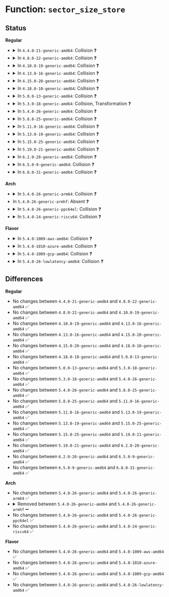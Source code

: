 # Function: <code>sector_size_store</code>

## Status
<b>Regular</b>
<ul>
<li>
<details>
<summary>In <code>4.4.0-21-generic-amd64</code>: Collision ❓</summary>

```c
ssize_t sector_size_store(struct device * dev, struct device_attribute * attr, const char * buf, size_t len)
```

```json
{
  "name": "sector_size_store",
  "collision_type": "Static-Static Collision",
  "inline_type": "No",
  "funcs": [
    {
      "addr": 18446744071584725520,
      "name": "sector_size_store",
      "external": false,
      "loc": "drivers/nvdimm/namespace_devs.c:1182",
      "file": "drivers/nvdimm/namespace_devs.c",
      "inline": "seen, unknown",
      "caller_inline": [],
      "caller_func": []
    },
    {
      "addr": 18446744071584748336,
      "name": "sector_size_store",
      "external": false,
      "loc": "drivers/nvdimm/btt_devs.c:67",
      "file": "drivers/nvdimm/btt_devs.c",
      "inline": "seen, unknown",
      "caller_inline": [],
      "caller_func": []
    }
  ],
  "symbols": [
    {
      "addr": 18446744071584725520,
      "name": "sector_size_store",
      "section": ".text",
      "bind": "STB_LOCAL",
      "size": 374
    },
    {
      "addr": 18446744071584748336,
      "name": "sector_size_store",
      "section": ".text",
      "bind": "STB_LOCAL",
      "size": 211
    }
  ]
}
```
</details>
</li>
<li>
<details>
<summary>In <code>4.8.0-22-generic-amd64</code>: Collision ❓</summary>

```c
ssize_t sector_size_store(struct device * dev, struct device_attribute * attr, const char * buf, size_t len)
```

```json
{
  "name": "sector_size_store",
  "collision_type": "Static-Static Collision",
  "inline_type": "No",
  "funcs": [
    {
      "addr": 18446744071585077952,
      "name": "sector_size_store",
      "external": false,
      "loc": "drivers/nvdimm/namespace_devs.c:1192",
      "file": "drivers/nvdimm/namespace_devs.c",
      "inline": "seen, unknown",
      "caller_inline": [],
      "caller_func": []
    },
    {
      "addr": 18446744071585101648,
      "name": "sector_size_store",
      "external": false,
      "loc": "drivers/nvdimm/btt_devs.c:67",
      "file": "drivers/nvdimm/btt_devs.c",
      "inline": "seen, unknown",
      "caller_inline": [],
      "caller_func": []
    }
  ],
  "symbols": [
    {
      "addr": 18446744071585077952,
      "name": "sector_size_store",
      "section": ".text",
      "bind": "STB_LOCAL",
      "size": 295
    },
    {
      "addr": 18446744071585101648,
      "name": "sector_size_store",
      "section": ".text",
      "bind": "STB_LOCAL",
      "size": 214
    }
  ]
}
```
</details>
</li>
<li>
<details>
<summary>In <code>4.10.0-19-generic-amd64</code>: Collision ❓</summary>

```c
ssize_t sector_size_store(struct device * dev, struct device_attribute * attr, const char * buf, size_t len)
```

```json
{
  "name": "sector_size_store",
  "collision_type": "Static-Static Collision",
  "inline_type": "No",
  "funcs": [
    {
      "addr": 18446744071585264128,
      "name": "sector_size_store",
      "external": false,
      "loc": "drivers/nvdimm/namespace_devs.c:1300",
      "file": "drivers/nvdimm/namespace_devs.c",
      "inline": "seen, unknown",
      "caller_inline": [],
      "caller_func": []
    },
    {
      "addr": 18446744071585290688,
      "name": "sector_size_store",
      "external": false,
      "loc": "drivers/nvdimm/btt_devs.c:67",
      "file": "drivers/nvdimm/btt_devs.c",
      "inline": "seen, unknown",
      "caller_inline": [],
      "caller_func": []
    }
  ],
  "symbols": [
    {
      "addr": 18446744071585264128,
      "name": "sector_size_store",
      "section": ".text",
      "bind": "STB_LOCAL",
      "size": 295
    },
    {
      "addr": 18446744071585290688,
      "name": "sector_size_store",
      "section": ".text",
      "bind": "STB_LOCAL",
      "size": 214
    }
  ]
}
```
</details>
</li>
<li>
<details>
<summary>In <code>4.13.0-16-generic-amd64</code>: Collision ❓</summary>

```c
ssize_t sector_size_store(struct device * dev, struct device_attribute * attr, const char * buf, size_t len)
```

```json
{
  "name": "sector_size_store",
  "collision_type": "Static-Static Collision",
  "inline_type": "No",
  "funcs": [
    {
      "addr": 18446744071585347088,
      "name": "sector_size_store",
      "external": false,
      "loc": "drivers/nvdimm/namespace_devs.c:1329",
      "file": "drivers/nvdimm/namespace_devs.c",
      "inline": "seen, unknown",
      "caller_inline": [],
      "caller_func": []
    },
    {
      "addr": 18446744071585376784,
      "name": "sector_size_store",
      "external": false,
      "loc": "drivers/nvdimm/btt_devs.c:67",
      "file": "drivers/nvdimm/btt_devs.c",
      "inline": "seen, unknown",
      "caller_inline": [],
      "caller_func": []
    }
  ],
  "symbols": [
    {
      "addr": 18446744071585347088,
      "name": "sector_size_store",
      "section": ".text",
      "bind": "STB_LOCAL",
      "size": 348
    },
    {
      "addr": 18446744071585376784,
      "name": "sector_size_store",
      "section": ".text",
      "bind": "STB_LOCAL",
      "size": 208
    }
  ]
}
```
</details>
</li>
<li>
<details>
<summary>In <code>4.15.0-20-generic-amd64</code>: Collision ❓</summary>

```c
ssize_t sector_size_store(struct device * dev, struct device_attribute * attr, const char * buf, size_t len)
```

```json
{
  "name": "sector_size_store",
  "collision_type": "Static-Static Collision",
  "inline_type": "No",
  "funcs": [
    {
      "addr": 18446744071585775488,
      "name": "sector_size_store",
      "external": false,
      "loc": "drivers/nvdimm/namespace_devs.c:1329",
      "file": "drivers/nvdimm/namespace_devs.c",
      "inline": "seen, unknown",
      "caller_inline": [],
      "caller_func": []
    },
    {
      "addr": 18446744071585805840,
      "name": "sector_size_store",
      "external": false,
      "loc": "drivers/nvdimm/btt_devs.c:67",
      "file": "drivers/nvdimm/btt_devs.c",
      "inline": "seen, unknown",
      "caller_inline": [],
      "caller_func": []
    }
  ],
  "symbols": [
    {
      "addr": 18446744071585775488,
      "name": "sector_size_store",
      "section": ".text",
      "bind": "STB_LOCAL",
      "size": 348
    },
    {
      "addr": 18446744071585805840,
      "name": "sector_size_store",
      "section": ".text",
      "bind": "STB_LOCAL",
      "size": 208
    }
  ]
}
```
</details>
</li>
<li>
<details>
<summary>In <code>4.18.0-10-generic-amd64</code>: Collision ❓</summary>

```c
ssize_t sector_size_store(struct device * dev, struct device_attribute * attr, const char * buf, size_t len)
```

```json
{
  "name": "sector_size_store",
  "collision_type": "Static-Static Collision",
  "inline_type": "No",
  "funcs": [
    {
      "addr": 18446744071586022320,
      "name": "sector_size_store",
      "external": false,
      "loc": "drivers/nvdimm/namespace_devs.c:1328",
      "file": "drivers/nvdimm/namespace_devs.c",
      "inline": "seen, unknown",
      "caller_inline": [],
      "caller_func": []
    },
    {
      "addr": 18446744071586051968,
      "name": "sector_size_store",
      "external": false,
      "loc": "drivers/nvdimm/btt_devs.c:67",
      "file": "drivers/nvdimm/btt_devs.c",
      "inline": "seen, unknown",
      "caller_inline": [],
      "caller_func": []
    }
  ],
  "symbols": [
    {
      "addr": 18446744071586022320,
      "name": "sector_size_store",
      "section": ".text",
      "bind": "STB_LOCAL",
      "size": 334
    },
    {
      "addr": 18446744071586051968,
      "name": "sector_size_store",
      "section": ".text",
      "bind": "STB_LOCAL",
      "size": 195
    }
  ]
}
```
</details>
</li>
<li>
<details>
<summary>In <code>5.0.0-13-generic-amd64</code>: Collision ❓</summary>

```c
ssize_t sector_size_store(struct device * dev, struct device_attribute * attr, const char * buf, size_t len)
```

```json
{
  "name": "sector_size_store",
  "collision_type": "Static-Static Collision",
  "inline_type": "No",
  "funcs": [
    {
      "addr": 18446744071586161616,
      "name": "sector_size_store",
      "external": false,
      "loc": "drivers/nvdimm/namespace_devs.c:1351",
      "file": "drivers/nvdimm/namespace_devs.c",
      "inline": "seen, unknown",
      "caller_inline": [],
      "caller_func": []
    },
    {
      "addr": 18446744071586192176,
      "name": "sector_size_store",
      "external": false,
      "loc": "drivers/nvdimm/btt_devs.c:67",
      "file": "drivers/nvdimm/btt_devs.c",
      "inline": "seen, unknown",
      "caller_inline": [],
      "caller_func": []
    }
  ],
  "symbols": [
    {
      "addr": 18446744071586161616,
      "name": "sector_size_store",
      "section": ".text",
      "bind": "STB_LOCAL",
      "size": 334
    },
    {
      "addr": 18446744071586192176,
      "name": "sector_size_store",
      "section": ".text",
      "bind": "STB_LOCAL",
      "size": 195
    }
  ]
}
```
</details>
</li>
<li>
<details>
<summary>In <code>5.3.0-18-generic-amd64</code>: Collision, Transformation ❓</summary>

```c
ssize_t sector_size_store(struct device * dev, struct device_attribute * attr, const char * buf, size_t len)
```

```json
{
  "name": "sector_size_store",
  "collision_type": "Static-Static Collision",
  "inline_type": "No",
  "funcs": [
    {
      "addr": 18446744071586397840,
      "name": "sector_size_store",
      "external": false,
      "loc": "drivers/nvdimm/namespace_devs.c:1358",
      "file": "drivers/nvdimm/namespace_devs.c",
      "inline": "seen, unknown",
      "caller_inline": [],
      "caller_func": []
    },
    {
      "addr": 0,
      "name": "sector_size_store",
      "external": false,
      "loc": "drivers/nvdimm/btt_devs.c:59",
      "file": "drivers/nvdimm/btt_devs.c",
      "inline": "seen, unknown",
      "caller_inline": [],
      "caller_func": []
    }
  ],
  "symbols": [
    {
      "addr": 18446744071586397840,
      "name": "sector_size_store",
      "section": ".text",
      "bind": "STB_LOCAL",
      "size": 345
    },
    {
      "addr": 18446744071586429408,
      "name": "sector_size_store",
      "section": ".text",
      "bind": "STB_LOCAL",
      "size": 190
    },
    {
      "addr": 18446744071586431217,
      "name": "sector_size_store.cold",
      "section": ".text",
      "bind": "STB_LOCAL",
      "size": 10
    }
  ]
}
```
</details>
</li>
<li>
<details>
<summary>In <code>5.4.0-26-generic-amd64</code>: Collision ❓</summary>

```c
ssize_t sector_size_store(struct device * dev, struct device_attribute * attr, const char * buf, size_t len)
```

```json
{
  "name": "sector_size_store",
  "collision_type": "Static-Static Collision",
  "inline_type": "No",
  "funcs": [
    {
      "addr": 18446744071586544672,
      "name": "sector_size_store",
      "external": false,
      "loc": "drivers/nvdimm/namespace_devs.c:1358",
      "file": "drivers/nvdimm/namespace_devs.c",
      "inline": "seen, unknown",
      "caller_inline": [],
      "caller_func": []
    },
    {
      "addr": 18446744071586576064,
      "name": "sector_size_store",
      "external": false,
      "loc": "drivers/nvdimm/btt_devs.c:59",
      "file": "drivers/nvdimm/btt_devs.c",
      "inline": "seen, unknown",
      "caller_inline": [],
      "caller_func": []
    }
  ],
  "symbols": [
    {
      "addr": 18446744071586544672,
      "name": "sector_size_store",
      "section": ".text",
      "bind": "STB_LOCAL",
      "size": 345
    },
    {
      "addr": 18446744071586576064,
      "name": "sector_size_store",
      "section": ".text",
      "bind": "STB_LOCAL",
      "size": 200
    }
  ]
}
```
</details>
</li>
<li>
<details>
<summary>In <code>5.8.0-25-generic-amd64</code>: Collision ❓</summary>

```c
ssize_t sector_size_store(struct device * dev, struct device_attribute * attr, const char * buf, size_t len)
```

```json
{
  "name": "sector_size_store",
  "collision_type": "Static-Static Collision",
  "inline_type": "No",
  "funcs": [
    {
      "addr": 18446744071587327296,
      "name": "sector_size_store",
      "external": false,
      "loc": "drivers/nvdimm/namespace_devs.c:1338",
      "file": "drivers/nvdimm/namespace_devs.c",
      "inline": "seen, unknown",
      "caller_inline": [],
      "caller_func": []
    },
    {
      "addr": 18446744071587362176,
      "name": "sector_size_store",
      "external": false,
      "loc": "drivers/nvdimm/btt_devs.c:48",
      "file": "drivers/nvdimm/btt_devs.c",
      "inline": "seen, unknown",
      "caller_inline": [],
      "caller_func": []
    }
  ],
  "symbols": [
    {
      "addr": 18446744071587327296,
      "name": "sector_size_store",
      "section": ".text",
      "bind": "STB_LOCAL",
      "size": 338
    },
    {
      "addr": 18446744071587362176,
      "name": "sector_size_store",
      "section": ".text",
      "bind": "STB_LOCAL",
      "size": 197
    }
  ]
}
```
</details>
</li>
<li>
<details>
<summary>In <code>5.11.0-16-generic-amd64</code>: Collision ❓</summary>

```c
ssize_t sector_size_store(struct device * dev, struct device_attribute * attr, const char * buf, size_t len)
```

```json
{
  "name": "sector_size_store",
  "collision_type": "Static-Static Collision",
  "inline_type": "No",
  "funcs": [
    {
      "addr": 18446744071587389072,
      "name": "sector_size_store",
      "external": false,
      "loc": "drivers/nvdimm/namespace_devs.c:1338",
      "file": "drivers/nvdimm/namespace_devs.c",
      "inline": "seen, unknown",
      "caller_inline": [],
      "caller_func": []
    },
    {
      "addr": 18446744071587423424,
      "name": "sector_size_store",
      "external": false,
      "loc": "drivers/nvdimm/btt_devs.c:48",
      "file": "drivers/nvdimm/btt_devs.c",
      "inline": "seen, unknown",
      "caller_inline": [],
      "caller_func": []
    }
  ],
  "symbols": [
    {
      "addr": 18446744071587389072,
      "name": "sector_size_store",
      "section": ".text",
      "bind": "STB_LOCAL",
      "size": 338
    },
    {
      "addr": 18446744071587423424,
      "name": "sector_size_store",
      "section": ".text",
      "bind": "STB_LOCAL",
      "size": 197
    }
  ]
}
```
</details>
</li>
<li>
<details>
<summary>In <code>5.13.0-19-generic-amd64</code>: Collision ❓</summary>

```c
ssize_t sector_size_store(struct device * dev, struct device_attribute * attr, const char * buf, size_t len)
```

```json
{
  "name": "sector_size_store",
  "collision_type": "Static-Static Collision",
  "inline_type": "No",
  "funcs": [
    {
      "addr": 18446744071587271184,
      "name": "sector_size_store",
      "external": false,
      "loc": "drivers/nvdimm/namespace_devs.c:1338",
      "file": "drivers/nvdimm/namespace_devs.c",
      "inline": "seen, unknown",
      "caller_inline": [],
      "caller_func": []
    },
    {
      "addr": 18446744071587305360,
      "name": "sector_size_store",
      "external": false,
      "loc": "drivers/nvdimm/btt_devs.c:48",
      "file": "drivers/nvdimm/btt_devs.c",
      "inline": "seen, unknown",
      "caller_inline": [],
      "caller_func": []
    }
  ],
  "symbols": [
    {
      "addr": 18446744071587271184,
      "name": "sector_size_store",
      "section": ".text",
      "bind": "STB_LOCAL",
      "size": 338
    },
    {
      "addr": 18446744071587305360,
      "name": "sector_size_store",
      "section": ".text",
      "bind": "STB_LOCAL",
      "size": 197
    }
  ]
}
```
</details>
</li>
<li>
<details>
<summary>In <code>5.15.0-25-generic-amd64</code>: Collision ❓</summary>

```c
ssize_t sector_size_store(struct device * dev, struct device_attribute * attr, const char * buf, size_t len)
```

```json
{
  "name": "sector_size_store",
  "collision_type": "Static-Static Collision",
  "inline_type": "No",
  "funcs": [
    {
      "addr": 18446744071587840784,
      "name": "sector_size_store",
      "external": false,
      "loc": "drivers/nvdimm/namespace_devs.c:1338",
      "file": "drivers/nvdimm/namespace_devs.c",
      "inline": "seen, unknown",
      "caller_inline": [],
      "caller_func": []
    },
    {
      "addr": 18446744071587871472,
      "name": "sector_size_store",
      "external": false,
      "loc": "drivers/nvdimm/btt_devs.c:48",
      "file": "drivers/nvdimm/btt_devs.c",
      "inline": "seen, unknown",
      "caller_inline": [],
      "caller_func": []
    }
  ],
  "symbols": [
    {
      "addr": 18446744071587840784,
      "name": "sector_size_store",
      "section": ".text",
      "bind": "STB_LOCAL",
      "size": 331
    },
    {
      "addr": 18446744071587871472,
      "name": "sector_size_store",
      "section": ".text",
      "bind": "STB_LOCAL",
      "size": 194
    }
  ]
}
```
</details>
</li>
<li>
<details>
<summary>In <code>5.19.0-21-generic-amd64</code>: Collision ❓</summary>

```c
ssize_t sector_size_store(struct device * dev, struct device_attribute * attr, const char * buf, size_t len)
```

```json
{
  "name": "sector_size_store",
  "collision_type": "Static-Static Collision",
  "inline_type": "No",
  "funcs": [
    {
      "addr": 18446744071589191808,
      "name": "sector_size_store",
      "external": false,
      "loc": "drivers/nvdimm/namespace_devs.c:1105",
      "file": "drivers/nvdimm/namespace_devs.c",
      "inline": "seen, unknown",
      "caller_inline": [],
      "caller_func": []
    },
    {
      "addr": 18446744071589221072,
      "name": "sector_size_store",
      "external": false,
      "loc": "drivers/nvdimm/btt_devs.c:47",
      "file": "drivers/nvdimm/btt_devs.c",
      "inline": "seen, unknown",
      "caller_inline": [],
      "caller_func": []
    }
  ],
  "symbols": [
    {
      "addr": 18446744071589191808,
      "name": "sector_size_store",
      "section": ".text",
      "bind": "STB_LOCAL",
      "size": 306
    },
    {
      "addr": 18446744071589221072,
      "name": "sector_size_store",
      "section": ".text",
      "bind": "STB_LOCAL",
      "size": 210
    }
  ]
}
```
</details>
</li>
<li>
<details>
<summary>In <code>6.2.0-20-generic-amd64</code>: Collision ❓</summary>

```c
ssize_t sector_size_store(struct device * dev, struct device_attribute * attr, const char * buf, size_t len)
```

```json
{
  "name": "sector_size_store",
  "collision_type": "Static-Static Collision",
  "inline_type": "No",
  "funcs": [
    {
      "addr": 18446744071590746432,
      "name": "sector_size_store",
      "external": false,
      "loc": "drivers/nvdimm/namespace_devs.c:1097",
      "file": "drivers/nvdimm/namespace_devs.c",
      "inline": "seen, unknown",
      "caller_inline": [],
      "caller_func": []
    },
    {
      "addr": 18446744071590777136,
      "name": "sector_size_store",
      "external": false,
      "loc": "drivers/nvdimm/btt_devs.c:47",
      "file": "drivers/nvdimm/btt_devs.c",
      "inline": "seen, unknown",
      "caller_inline": [],
      "caller_func": []
    }
  ],
  "symbols": [
    {
      "addr": 18446744071590746432,
      "name": "sector_size_store",
      "section": ".text",
      "bind": "STB_LOCAL",
      "size": 306
    },
    {
      "addr": 18446744071590777136,
      "name": "sector_size_store",
      "section": ".text",
      "bind": "STB_LOCAL",
      "size": 210
    }
  ]
}
```
</details>
</li>
<li>
<details>
<summary>In <code>6.5.0-9-generic-amd64</code>: Collision ❓</summary>

```c
ssize_t sector_size_store(struct device * dev, struct device_attribute * attr, const char * buf, size_t len)
```

```json
{
  "name": "sector_size_store",
  "collision_type": "Static-Static Collision",
  "inline_type": "No",
  "funcs": [
    {
      "addr": 18446744071591087760,
      "name": "sector_size_store",
      "external": false,
      "loc": "drivers/nvdimm/namespace_devs.c:1097",
      "file": "drivers/nvdimm/namespace_devs.c",
      "inline": "seen, unknown",
      "caller_inline": [],
      "caller_func": []
    },
    {
      "addr": 18446744071591118512,
      "name": "sector_size_store",
      "external": false,
      "loc": "drivers/nvdimm/btt_devs.c:47",
      "file": "drivers/nvdimm/btt_devs.c",
      "inline": "seen, unknown",
      "caller_inline": [],
      "caller_func": []
    }
  ],
  "symbols": [
    {
      "addr": 18446744071591087760,
      "name": "sector_size_store",
      "section": ".text",
      "bind": "STB_LOCAL",
      "size": 306
    },
    {
      "addr": 18446744071591118512,
      "name": "sector_size_store",
      "section": ".text",
      "bind": "STB_LOCAL",
      "size": 210
    }
  ]
}
```
</details>
</li>
<li>
<details>
<summary>In <code>6.8.0-31-generic-amd64</code>: Collision ❓</summary>

```c
ssize_t sector_size_store(struct device * dev, struct device_attribute * attr, const char * buf, size_t len)
```

```json
{
  "name": "sector_size_store",
  "collision_type": "Static-Static Collision",
  "inline_type": "No",
  "funcs": [
    {
      "addr": 18446744071591432656,
      "name": "sector_size_store",
      "external": false,
      "loc": "drivers/nvdimm/namespace_devs.c:1106",
      "file": "drivers/nvdimm/namespace_devs.c",
      "inline": "seen, unknown",
      "caller_inline": [],
      "caller_func": []
    },
    {
      "addr": 18446744071591463936,
      "name": "sector_size_store",
      "external": false,
      "loc": "drivers/nvdimm/btt_devs.c:47",
      "file": "drivers/nvdimm/btt_devs.c",
      "inline": "seen, unknown",
      "caller_inline": [],
      "caller_func": []
    }
  ],
  "symbols": [
    {
      "addr": 18446744071591432656,
      "name": "sector_size_store",
      "section": ".text",
      "bind": "STB_LOCAL",
      "size": 306
    },
    {
      "addr": 18446744071591463936,
      "name": "sector_size_store",
      "section": ".text",
      "bind": "STB_LOCAL",
      "size": 210
    }
  ]
}
```
</details>
</li>
</ul>
<b>Arch</b>
<ul>
<li>
<details>
<summary>In <code>5.4.0-26-generic-arm64</code>: Collision ❓</summary>

```c
ssize_t sector_size_store(struct device * dev, struct device_attribute * attr, const char * buf, size_t len)
```

```json
{
  "name": "sector_size_store",
  "collision_type": "Static-Static Collision",
  "inline_type": "No",
  "funcs": [
    {
      "addr": 18446603336499434088,
      "name": "sector_size_store",
      "external": false,
      "loc": "drivers/nvdimm/namespace_devs.c:1358",
      "file": "drivers/nvdimm/namespace_devs.c",
      "inline": "seen, unknown",
      "caller_inline": [],
      "caller_func": []
    },
    {
      "addr": 18446603336499465936,
      "name": "sector_size_store",
      "external": false,
      "loc": "drivers/nvdimm/btt_devs.c:59",
      "file": "drivers/nvdimm/btt_devs.c",
      "inline": "seen, unknown",
      "caller_inline": [],
      "caller_func": []
    }
  ],
  "symbols": [
    {
      "addr": 18446603336499434088,
      "name": "sector_size_store",
      "section": ".text",
      "bind": "STB_LOCAL",
      "size": 456
    },
    {
      "addr": 18446603336499465936,
      "name": "sector_size_store",
      "section": ".text",
      "bind": "STB_LOCAL",
      "size": 236
    }
  ]
}
```
</details>
</li>
<li>
In <code>5.4.0-26-generic-armhf</code>: Absent ❓
</li>
<li>
<details>
<summary>In <code>5.4.0-26-generic-ppc64el</code>: Collision ❓</summary>

```c
ssize_t sector_size_store(struct device * dev, struct device_attribute * attr, const char * buf, size_t len)
```

```json
{
  "name": "sector_size_store",
  "collision_type": "Static-Static Collision",
  "inline_type": "No",
  "funcs": [
    {
      "addr": 13835058055292683536,
      "name": "sector_size_store",
      "external": false,
      "loc": "drivers/nvdimm/namespace_devs.c:1358",
      "file": "drivers/nvdimm/namespace_devs.c",
      "inline": "seen, unknown",
      "caller_inline": [],
      "caller_func": []
    },
    {
      "addr": 13835058055292732256,
      "name": "sector_size_store",
      "external": false,
      "loc": "drivers/nvdimm/btt_devs.c:59",
      "file": "drivers/nvdimm/btt_devs.c",
      "inline": "seen, unknown",
      "caller_inline": [],
      "caller_func": []
    }
  ],
  "symbols": [
    {
      "addr": 13835058055292683536,
      "name": "sector_size_store",
      "section": ".text",
      "bind": "STB_LOCAL",
      "size": 720
    },
    {
      "addr": 13835058055292732256,
      "name": "sector_size_store",
      "section": ".text",
      "bind": "STB_LOCAL",
      "size": 280
    }
  ]
}
```
</details>
</li>
<li>
<details>
<summary>In <code>5.4.0-24-generic-riscv64</code>: Collision ❓</summary>

```c
ssize_t sector_size_store(struct device * dev, struct device_attribute * attr, const char * buf, size_t len)
```

```json
{
  "name": "sector_size_store",
  "collision_type": "Static-Static Collision",
  "inline_type": "No",
  "funcs": [
    {
      "addr": 18446743936276659650,
      "name": "sector_size_store",
      "external": false,
      "loc": "drivers/nvdimm/namespace_devs.c:1358",
      "file": "drivers/nvdimm/namespace_devs.c",
      "inline": "seen, unknown",
      "caller_inline": [],
      "caller_func": []
    },
    {
      "addr": 18446743936276686938,
      "name": "sector_size_store",
      "external": false,
      "loc": "drivers/nvdimm/btt_devs.c:59",
      "file": "drivers/nvdimm/btt_devs.c",
      "inline": "seen, unknown",
      "caller_inline": [],
      "caller_func": []
    }
  ],
  "symbols": [
    {
      "addr": 18446743936276659650,
      "name": "sector_size_store",
      "section": ".text",
      "bind": "STB_LOCAL",
      "size": 404
    },
    {
      "addr": 18446743936276686938,
      "name": "sector_size_store",
      "section": ".text",
      "bind": "STB_LOCAL",
      "size": 232
    }
  ]
}
```
</details>
</li>
</ul>
<b>Flavor</b>
<ul>
<li>
<details>
<summary>In <code>5.4.0-1009-aws-amd64</code>: Collision ❓</summary>

```c
ssize_t sector_size_store(struct device * dev, struct device_attribute * attr, const char * buf, size_t len)
```

```json
{
  "name": "sector_size_store",
  "collision_type": "Static-Static Collision",
  "inline_type": "No",
  "funcs": [
    {
      "addr": 18446744071586235152,
      "name": "sector_size_store",
      "external": false,
      "loc": "drivers/nvdimm/namespace_devs.c:1358",
      "file": "drivers/nvdimm/namespace_devs.c",
      "inline": "seen, unknown",
      "caller_inline": [],
      "caller_func": []
    },
    {
      "addr": 18446744071586266544,
      "name": "sector_size_store",
      "external": false,
      "loc": "drivers/nvdimm/btt_devs.c:59",
      "file": "drivers/nvdimm/btt_devs.c",
      "inline": "seen, unknown",
      "caller_inline": [],
      "caller_func": []
    }
  ],
  "symbols": [
    {
      "addr": 18446744071586235152,
      "name": "sector_size_store",
      "section": ".text",
      "bind": "STB_LOCAL",
      "size": 345
    },
    {
      "addr": 18446744071586266544,
      "name": "sector_size_store",
      "section": ".text",
      "bind": "STB_LOCAL",
      "size": 200
    }
  ]
}
```
</details>
</li>
<li>
<details>
<summary>In <code>5.4.0-1010-azure-amd64</code>: Collision ❓</summary>

```c
ssize_t sector_size_store(struct device * dev, struct device_attribute * attr, const char * buf, size_t len)
```

```json
{
  "name": "sector_size_store",
  "collision_type": "Static-Static Collision",
  "inline_type": "No",
  "funcs": [
    {
      "addr": 18446744071586053520,
      "name": "sector_size_store",
      "external": false,
      "loc": "drivers/nvdimm/namespace_devs.c:1358",
      "file": "drivers/nvdimm/namespace_devs.c",
      "inline": "seen, unknown",
      "caller_inline": [],
      "caller_func": []
    },
    {
      "addr": 18446744071586084912,
      "name": "sector_size_store",
      "external": false,
      "loc": "drivers/nvdimm/btt_devs.c:59",
      "file": "drivers/nvdimm/btt_devs.c",
      "inline": "seen, unknown",
      "caller_inline": [],
      "caller_func": []
    }
  ],
  "symbols": [
    {
      "addr": 18446744071586053520,
      "name": "sector_size_store",
      "section": ".text",
      "bind": "STB_LOCAL",
      "size": 345
    },
    {
      "addr": 18446744071586084912,
      "name": "sector_size_store",
      "section": ".text",
      "bind": "STB_LOCAL",
      "size": 200
    }
  ]
}
```
</details>
</li>
<li>
<details>
<summary>In <code>5.4.0-1009-gcp-amd64</code>: Collision ❓</summary>

```c
ssize_t sector_size_store(struct device * dev, struct device_attribute * attr, const char * buf, size_t len)
```

```json
{
  "name": "sector_size_store",
  "collision_type": "Static-Static Collision",
  "inline_type": "No",
  "funcs": [
    {
      "addr": 18446744071586492640,
      "name": "sector_size_store",
      "external": false,
      "loc": "drivers/nvdimm/namespace_devs.c:1358",
      "file": "drivers/nvdimm/namespace_devs.c",
      "inline": "seen, unknown",
      "caller_inline": [],
      "caller_func": []
    },
    {
      "addr": 18446744071586524032,
      "name": "sector_size_store",
      "external": false,
      "loc": "drivers/nvdimm/btt_devs.c:59",
      "file": "drivers/nvdimm/btt_devs.c",
      "inline": "seen, unknown",
      "caller_inline": [],
      "caller_func": []
    }
  ],
  "symbols": [
    {
      "addr": 18446744071586492640,
      "name": "sector_size_store",
      "section": ".text",
      "bind": "STB_LOCAL",
      "size": 345
    },
    {
      "addr": 18446744071586524032,
      "name": "sector_size_store",
      "section": ".text",
      "bind": "STB_LOCAL",
      "size": 200
    }
  ]
}
```
</details>
</li>
<li>
<details>
<summary>In <code>5.4.0-26-lowlatency-amd64</code>: Collision ❓</summary>

```c
ssize_t sector_size_store(struct device * dev, struct device_attribute * attr, const char * buf, size_t len)
```

```json
{
  "name": "sector_size_store",
  "collision_type": "Static-Static Collision",
  "inline_type": "No",
  "funcs": [
    {
      "addr": 18446744071586604384,
      "name": "sector_size_store",
      "external": false,
      "loc": "drivers/nvdimm/namespace_devs.c:1358",
      "file": "drivers/nvdimm/namespace_devs.c",
      "inline": "seen, unknown",
      "caller_inline": [],
      "caller_func": []
    },
    {
      "addr": 18446744071586635760,
      "name": "sector_size_store",
      "external": false,
      "loc": "drivers/nvdimm/btt_devs.c:59",
      "file": "drivers/nvdimm/btt_devs.c",
      "inline": "seen, unknown",
      "caller_inline": [],
      "caller_func": []
    }
  ],
  "symbols": [
    {
      "addr": 18446744071586604384,
      "name": "sector_size_store",
      "section": ".text",
      "bind": "STB_LOCAL",
      "size": 345
    },
    {
      "addr": 18446744071586635760,
      "name": "sector_size_store",
      "section": ".text",
      "bind": "STB_LOCAL",
      "size": 200
    }
  ]
}
```
</details>
</li>
</ul>

## Differences
<b>Regular</b>
<ul>
<li>
No changes between <code>4.4.0-21-generic-amd64</code> and <code>4.8.0-22-generic-amd64</code> ✅
</li>
<li>
No changes between <code>4.8.0-22-generic-amd64</code> and <code>4.10.0-19-generic-amd64</code> ✅
</li>
<li>
No changes between <code>4.10.0-19-generic-amd64</code> and <code>4.13.0-16-generic-amd64</code> ✅
</li>
<li>
No changes between <code>4.13.0-16-generic-amd64</code> and <code>4.15.0-20-generic-amd64</code> ✅
</li>
<li>
No changes between <code>4.15.0-20-generic-amd64</code> and <code>4.18.0-10-generic-amd64</code> ✅
</li>
<li>
No changes between <code>4.18.0-10-generic-amd64</code> and <code>5.0.0-13-generic-amd64</code> ✅
</li>
<li>
No changes between <code>5.0.0-13-generic-amd64</code> and <code>5.3.0-18-generic-amd64</code> ✅
</li>
<li>
No changes between <code>5.3.0-18-generic-amd64</code> and <code>5.4.0-26-generic-amd64</code> ✅
</li>
<li>
No changes between <code>5.4.0-26-generic-amd64</code> and <code>5.8.0-25-generic-amd64</code> ✅
</li>
<li>
No changes between <code>5.8.0-25-generic-amd64</code> and <code>5.11.0-16-generic-amd64</code> ✅
</li>
<li>
No changes between <code>5.11.0-16-generic-amd64</code> and <code>5.13.0-19-generic-amd64</code> ✅
</li>
<li>
No changes between <code>5.13.0-19-generic-amd64</code> and <code>5.15.0-25-generic-amd64</code> ✅
</li>
<li>
No changes between <code>5.15.0-25-generic-amd64</code> and <code>5.19.0-21-generic-amd64</code> ✅
</li>
<li>
No changes between <code>5.19.0-21-generic-amd64</code> and <code>6.2.0-20-generic-amd64</code> ✅
</li>
<li>
No changes between <code>6.2.0-20-generic-amd64</code> and <code>6.5.0-9-generic-amd64</code> ✅
</li>
<li>
No changes between <code>6.5.0-9-generic-amd64</code> and <code>6.8.0-31-generic-amd64</code> ✅
</li>
</ul>
<b>Arch</b>
<ul>
<li>
No changes between <code>5.4.0-26-generic-amd64</code> and <code>5.4.0-26-generic-arm64</code> ✅
</li>
<li>
<details>
<summary>Removed between <code>5.4.0-26-generic-amd64</code> and <code>5.4.0-26-generic-armhf</code> ➖</summary>

```c
ssize_t sector_size_store(struct device * dev, struct device_attribute * attr, const char * buf, size_t len)
```
</details>
</li>
<li>
No changes between <code>5.4.0-26-generic-amd64</code> and <code>5.4.0-26-generic-ppc64el</code> ✅
</li>
<li>
No changes between <code>5.4.0-26-generic-amd64</code> and <code>5.4.0-24-generic-riscv64</code> ✅
</li>
</ul>
<b>Flavor</b>
<ul>
<li>
No changes between <code>5.4.0-26-generic-amd64</code> and <code>5.4.0-1009-aws-amd64</code> ✅
</li>
<li>
No changes between <code>5.4.0-26-generic-amd64</code> and <code>5.4.0-1010-azure-amd64</code> ✅
</li>
<li>
No changes between <code>5.4.0-26-generic-amd64</code> and <code>5.4.0-1009-gcp-amd64</code> ✅
</li>
<li>
No changes between <code>5.4.0-26-generic-amd64</code> and <code>5.4.0-26-lowlatency-amd64</code> ✅
</li>
</ul>

